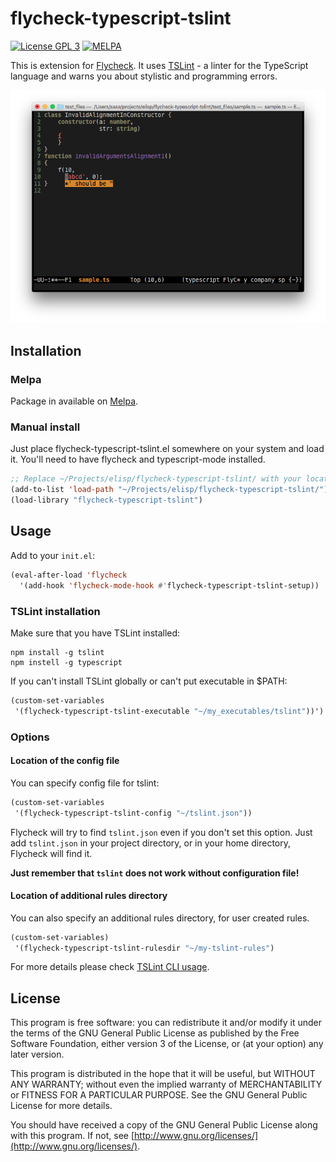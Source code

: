 # flycheck-typescript-tslint

[![License GPL 3](https://img.shields.io/badge/license-GPL_3-green.svg?dummy)](https://github.com/Simplify/flycheck-typescript-tslint/blob/master/COPYING)
[![MELPA](http://melpa.org/packages/flycheck-typescript-tslint-badge.svg)](http://melpa.org/#/flycheck-typescript-tslint)

This is extension for [Flycheck](http://www.flycheck.org/).
It uses [TSLint](https://github.com/palantir/tslint) - a linter for the TypeScript language and
warns you about stylistic and programming errors.

![flycheck-typescript-tslint screenshot](screenshot-flycheck-typescript-tslint.png)

## Installation

### Melpa

Package in available on [Melpa](https://melpa.org/#/flycheck-typescript-tslint).

### Manual install

Just place flycheck-typescript-tslint.el somewhere on your system and load it.
You'll need to have flycheck and typescript-mode installed.

```cl
;; Replace ~/Projects/elisp/flycheck-typescript-tslint/ with your location.
(add-to-list 'load-path "~/Projects/elisp/flycheck-typescript-tslint/")
(load-library "flycheck-typescript-tslint")
```

## Usage

Add to your `init.el`:

```cl
(eval-after-load 'flycheck
  '(add-hook 'flycheck-mode-hook #'flycheck-typescript-tslint-setup))
```

### TSLint installation

Make sure that you have TSLint installed:

```
npm install -g tslint
npm instell -g typescript
```

If you can't install TSLint globally or can't put executable in $PATH:

```cl
(custom-set-variables
 '(flycheck-typescript-tslint-executable "~/my_executables/tslint"))')
```

### Options

#### Location of the config file

You can specify config file for tslint:

```cl
(custom-set-variables
 '(flycheck-typescript-tslint-config "~/tslint.json"))
```

Flycheck will try to find `tslint.json` even if you don't set this option.
Just add `tslint.json` in your project directory, or in your home directory,
Flycheck will find it.

**Just remember that `tslint` does not work without configuration file!**

#### Location of additional rules directory

You can also specify an additional rules directory, for user created rules.

```cl
(custom-set-variables)
 '(flycheck-typescript-tslint-rulesdir "~/my-tslint-rules")
```

For more details please check [TSLint CLI usage](http://palantir.github.io/tslint/usage/cli/).

## License

This program is free software: you can redistribute it and/or modify it under
the terms of the GNU General Public License as published by the Free Software
Foundation, either version 3 of the License, or (at your option) any later
version.

This program is distributed in the hope that it will be useful, but WITHOUT ANY
WARRANTY; without even the implied warranty of MERCHANTABILITY or FITNESS FOR A
PARTICULAR PURPOSE.  See the GNU General Public License for more details.

You should have received a copy of the GNU General Public License along with
this program.  If not, see [http://www.gnu.org/licenses/](http://www.gnu.org/licenses/).
